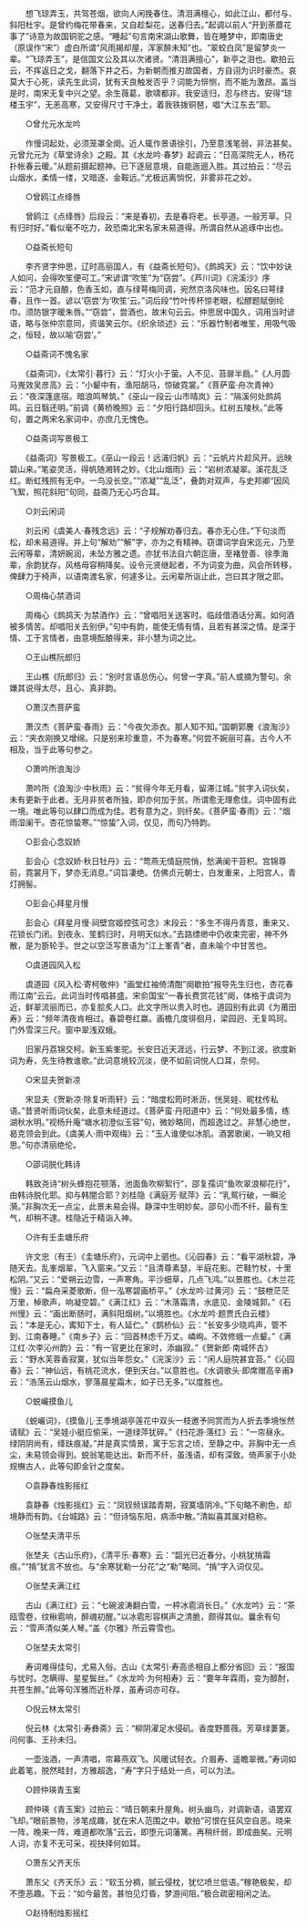 <!-- { "loadSidebar": true } -->
　　想飞琼弄玉，共驾苍烟，欲向人闲挽春住。清泪满檀心，如此江山，都付与、斜阳杜宇。是曾约梅花带春来，又自趁梨花，送春归去。”起调以前人“开到荼蘼花事了”诗意为故国铜驼之感。“睡起”句言南宋湖山歌舞，皆在睡梦中，即南唐史（原误作“宋”）虚白所谓“风雨揭却屋，浑家醉未知”也。“翠蛟白凤”是留梦炎一辈。“飞琼弄玉”，是信国文公及其以次诸贤。“清泪满擅心”，新亭之泪也。歇拍云云，不挥返日之戈，翻落下井之石，为新朝而推刃故国者，方自诩为识时豪杰。哀莫大于心死，读先生此词，犹有天良触发否乎？词能为悱恻，而不能为激昂。盖当是时，南宋无复中兴之望。余生薇葛，歌啸都非。我安适归，忍与终古。安得“琼楼玉宇”，无恙高寒，又安得尺寸干净土，着我铁拨铜琶，唱“大江东去”耶。 

　　○曾允元水龙吟 

　　作慢词起处，必须笼罩全阕。近人辄作景语徐引，乃至意浅笔弱，非法甚矣。元曾允元为《草堂诗余》之殿。其《水龙吟·春梦》起调云：“日高深院无人，杨花扑帐春云暖。”从题前摄起题神。已下逐层意境，自能迤逦入胜。其过拍云：“尽云山烟水，柔情一缕，又暗逐、金鞍远。”尤极远离惝怳，非雾非花之妙。 

　　○曾鸥江点绛唇 

　　曾鸥江《点绛唇》后段云：“来是春初，去是春将老。长亭道。一般芳草。只有归时好。”看似毫不吃力，政恐南北宋名家未易道得。所谓自然从追琢中出也。 

　　○益斋长短句 

　　李齐贤字仲思，辽时高丽国人，有《益斋长短句》。《鹧鸪天》云：“饮中妙诀人如问，会得吹笙便可工。”宋谚谓“吹笙”为“窃尝”。《芦川词》《浣溪沙》序云：“范才元自酿，色香玉如，直与绿萼梅同调，宛然京洛风味也。因名曰萼绿春，且作一首。谚以‘窃尝’为‘吹笙’云。”词后段“竹叶传杯惊老眼，松醪题赋倒纶巾。须防银字暖朱唇。”“窃尝”，尝酒也，故末句云云。仲思居中国久，词用当时谚语，略与张仲宗意同，资谐笑云尔。《织余琐述》云：“乐器竹制者唯笙，用吸气吸之，恒轻，故以喻‘窃尝’。” 

　　○益斋词不愧名家 

　　《益斋词》，《太常引·暮行》云：“灯火小于萤。人不见、苔扉半扃。”《人月圆·马嵬效吴彦高》云：“小颦中有，渔阳胡马，惊破霓裳。”《菩萨蛮·舟次青神》云：“夜深篷底宿。暗浪鸣琴筑。”《巫山一段云·山市晴岚》云：“隔溪何处鹧鸪鸣。云日翳还明。”前调《黄桥晚照》云：“夕阳行路却回头。红树五陵秋。”此等句，置之两宋名家词中，亦庶几无愧色。 

　　○益斋词写景极工 

　　《益斋词》写景极工。《巫山一段云！远浦归帆》云：“云帆片片趁风开。远映碧山来。”笔姿灵活，得帆随湘转之妙。《北山烟雨》云：“岩树浓凝翠。溪花乱泛红。断虹残照有无中。一鸟没长空。”“浓凝”“乱泛”，叠韵对双声，与史邦卿“因风飞絮，照花斜阳”句同，益斋乃无心巧合耳。 

　　○刘云闲词 

　　刘云闲《虞美人·春残念远》云：“子规解劝春归去。春亦无心住。”下句淡而松，却未易道得。并上句“解劝”“解”字，亦为之有精神。窃谓词学自宋迄元，乃至云闲等辈，清妍婉润，未坠方雅之遗。亦犹书法自六朝迄唐，至褚登善、徐季海辈，余韵犹存，风格毋容稍降矣。设令元贤继起者，不为词变为曲，风会所转移，俾肆力于椅声，以语南渡名家，何遽多让。云闲辈所诣止此，岂曰其才限之耶。 

　　○周梅心禁酒词 

　　周梅心《鹧鸪天·为禁酒作》云：“曾唱阳关送客时。临歧借酒话分离。如何酒被多情苦。却唱阳关去别伊。”句中有韵，能使无情有情，且若有甚深之情。是深于情、工于言情者，由意境酝酿得来，非小慧为词之比。 

　　○王山樵阮郎归 

　　王山樵《阮郎归》云：“别时言语总伤心。何曾一字真。”前人或摘为警句。余嫌其说得太尽，且心、真非韵。 

　　○萧汉杰菩萨蛮 

　　萧汉杰《菩萨蛮·春雨》云：“今夜欠添衣。那人知不知。”国朝郭麐《浪淘沙》云：“夹衣刚换又增绵。只是别来珍重意，不为春寒。”何尝不婉丽可喜。古今人不相及，当于此等句参之。 

　　○萧吟所浪淘沙 

　　萧吟所《浪淘沙·中秋雨》云：“贫得今年无月看，留滞江城。”贫字入词伙矣，未有更新于此者。无月非贫者所独，即亦何加于贫。所谓愈无理愈佳。词中固有此一境。唯此等句以肆口而成为佳。若有意为之，则纤矣。《菩萨蛮·春雨》云：“烟雨湿阑干。杏花惊蛰寒。”“惊蛰”入词，仅见，而句乃特韵。 

　　○彭会心念奴娇 

　　彭会心《念奴娇·秋日牡丹》云：“莺燕无情庭院悄，愁满阑干苔积。宫锦尊前，霓裳月下，梦亦无消息。”词旨凄绝。仿佛贞元朝士，白发重来，上阳宫人，青灯拥髻。 

　　○彭会心拜星月慢 

　　彭会心《拜星月慢·祠壁宫姬控弦可念》末段云：“多生不得丹青意，重来又、花锁长门闭。到夜永、笙鹤归时，月明天似水。”去路缥缈中仍收束完密，神不外散，是为斵轮手。世之以空泛写景语为“江上峯青”者，直未喻个中甘苦也。 

　　○虞道园风入松 

　　虞道园《风入松·寄柯敬仲》“画堂红袖倚清酣”阕歇拍“报导先生归也，杏花春雨江南”云云。此词当时传唱甚盛。宋俞国宝“一春长费赏花钱”阕，体格于虞词为近，鲜翠流丽而已，亦复脍炙人口。此文字所以贵入时也。道园别有此调《为莆田寿》云：“频年清夜肯相过。春碧卷红蠃。画檐几度徘徊月，梁园迥、无复鸣珂。门外雪深三尺。窗中翠浅双蛾。 

　　旧家丹荔锦交柯。新玉紫峯驼。长安日近天涯远，行云梦、不到江波。欲度新词为寿，先生待教谁歌。”此词意境较沉淡，便不如前词悦人口耳，奈何。 

　　○宋显夫贺新凉 

　　宋显夫《贺新凉·除复听雨轩》云：“暗度松筠时淅沥，恍吴娃、昵枕传私语。”昔贤听雨词伙矣，此意未经道过。《菩萨蛮·丹阳道中》云：“何处最多情，练湖秋水明。”视杨升庵“塘水初澄似玉容”句，微妙略同，而超逸过之。非慧心绝世，曷克领会到此。《虞美人·雨中观梅》云：“玉人谁使似冰肌。酒罢歌阑，一晌又相思。”句亦清丽绝伦。 

　　○邵词脱化韩诗 

　　韩致尧诗“树头蜂抱花颚落，池面鱼吹柳絮行”，邵复孺词“鱼吹翠浪柳花行”，由韩诗脱化耶。抑与韩闇合耶？刘桂隐《满庭芳·赋萍》云：“乳鸳行破，一瞬沦漪。”非胸次无一点尘，此景未易会得。静深中生明妙矣。邵句小而不纤，最有生气，却稍不逮。桂隐近于精诣入神。 

　　○许有壬圭塘乐府 

　　许文忠（有壬）《圭塘乐府》，元词中上驷也。《沁园春》云：“看平湖秋碧，净随天去。乱峯烟翠，飞入窗来。”又云：“且清尊素瑟，半庭花影。芒鞋竹杖，十里松阴。”又云：“爱朔云边雪，一声寒角。平沙细草，几点飞鸿。”以景胜也。《木兰花慢》云：“扁舟采菱歌断，但一泓寒碧画桥平。”《水龙吟·过黄河》云：“鼓枻茫茫万里，棹歌声，响凝空碧。”《满江红》云：“木落霜清，水底见、金陵城郭。”《石州慢》云：“画出断肠时，满斜阳烟树。”以境胜也。《水龙吟·题贾氏白云楼》云：“本是无心，寗知下士，有人延伫。”《鹊桥仙》云：“长安多少晓鸡声，管不到、江南春睡。”《南乡子》云：“回首林虑千万丈。嶙峋。不效修蛾一点颦。”《满江红·次李沁州韵》云：“有一官更比在家时，添幽寂。”《贺新郎·南城怀古》云：“野水芙蓉香寂寞，犹似当年怨女。”《浣溪沙》云：“闲人庭院甚宜苔。”《沁园春》云：“神仙远，有桃花流水，便到天台。”以意胜也。《水调歌头·即席赠高辛甫》云：“浩荡云山烟水，寥落晨星霜木，如子已无多。”以度胜也。 

　　○蜕巗摸鱼儿 

　　《蜕巗词》，《摸鱼儿·王季境湖亭莲花中双头一枝邀予同赏而为人折去季境怅然请赋》云：“吴娃小艇应偷采，一道绿萍犹碎。”《扫花游·落红》云：“一帘昼永。绿阴阴尚有，绛趺痕凝。”并是真实情景，寓于忘言之顷，至静之中。非胸中无一点尘，未易领会得到。蜕翁笔能达出。新而不纤，虽浅语，却有深致。倚声家于小处规橅古人，此等句即金针之度矣。 

　　○袁静春烛影摇红 

　　袁静春《烛影摇红》云：“凤钗频误踏青期，寂寞墙阴冷。”下句略不刷色，却境静而有韵。《台城路》云：“但诗恼东阳，病添中散。”清姒喜其属对稳称。 

　　○张埜夫清平乐 

　　张埜夫《古山乐府》，《清平乐·春寒》云：“韶光已近春分。小桃犹掯霜痕。”“掯”犹言不放也。与“余寒犹勒一分花”之“勒”略同。“掯”字入词仅见。 

　　○张埜夫满江红 

　　古山《满江红》云：“七碗波涛翻白雪，一枰冰雹消长日。”《水龙吟》云：“茶瓯雪卷，纹楸雹响，醉魂初醒。”以冰雹形容棋声之清脆，颇得其似。曩余有句云：“雪声清似美人琴。”盖《尔雅》所云霄雪也。 

　　○张埜夫太常引 

　　寿词难得佳句，尤易入俗。古山《太常引·寿高丞相自上都分省回》云：“报国与忧时。怎瞒得、星星鬓丝。”《水龙吟·为何相寿》云：“要年年霖雨，变为醇酎，共苍生醉。”此等句浑雅而近朴厚，虽寿词亦可存。 

　　○倪云林太常引 

　　倪云林《太常引·寿彝斋》云：“柳阴濯足水侵矶。香度野蔷薇。芳草绿萋萋。问何事、王孙未归。 

　　一壶浊酒，一声清唱，帘幕燕双飞。风暖试轻衣。介眉寿、遥瞻翠微。”寿词如此着笔，脱然畦封，方雅超逸，“寿”字只于结处一点，可以为法。 

　　○顾仲瑛青玉案 

　　顾仲瑛《青玉案》过拍云：“晴日朝来升屋角。树头幽鸟，对调新语，语罢双飞却。”眼前景物，涉笔成趣，犹在宋人范围之中。歇拍“可恨在狂风空自恶。晓来一阵，晚来一阵，难道都吹落”云云，即堕元词藩篱。再稍纤弱，即成曲矣。元明人词，亦复不无可采，视抉择何如耳。 

　　○萧东父齐天乐 

　　萧东父《齐天乐》云：“软玉分裯，腻云侵枕，犹忆喷兰低语。”稼艳极矣，却不堕恶趣。下云：“如今最苦。甚怕见灯昏，梦游间阻。”极合疏密相闲之法。 

　　○赵待制烛影摇红 

